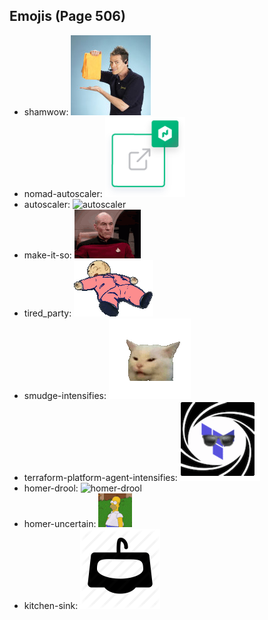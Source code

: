 
## Emojis (Page 506)

* shamwow: ![shamwow](output/shamwow.jpg)
* nomad-autoscaler: ![nomad-autoscaler](output/nomad-autoscaler.png)
* autoscaler: ![autoscaler](output/autoscaler)
* make-it-so: ![make-it-so](output/make-it-so.gif)
* tired_party: ![tired_party](output/tired_party.gif)
* smudge-intensifies: ![smudge-intensifies](output/smudge-intensifies.gif)
* terraform-platform-agent-intensifies: ![terraform-platform-agent-intensifies](output/terraform-platform-agent-intensifies.gif)
* homer-drool: ![homer-drool](output/homer-drool)
* homer-uncertain: ![homer-uncertain](output/homer-uncertain.gif)
* kitchen-sink: ![kitchen-sink](output/kitchen-sink.png)
